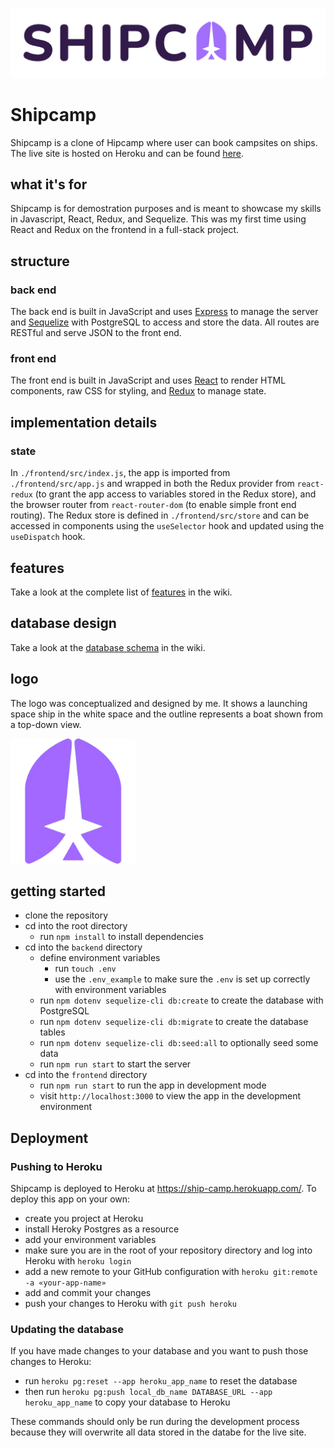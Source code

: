 
![](./assets/images/name-and-logo.png)

# Shipcamp

Shipcamp is a clone of Hipcamp where user can book campsites on ships. The live site is hosted on Heroku and can be found [here](https://ship-camp.herokuapp.com/).

## what it's for
Shipcamp is for demostration purposes and is meant to showcase my skills in Javascript, React, Redux, and Sequelize. This was my first time using React and Redux on the frontend in a full-stack project.

## structure
### back end
The back end is built in JavaScript and uses [Express](https://expressjs.com/) to manage the server and [Sequelize](https://sequelize.org/) with PostgreSQL to access and store the data. All routes are RESTful and serve JSON to the front end.

### front end
The front end is built in JavaScript and uses [React](https://reactjs.org/) to render HTML components, raw CSS for styling, and [Redux](https://redux.js.org/) to manage state.

## implementation details
<!--
### dynamic updates
### seeding
-->

### state
In `./frontend/src/index.js`, the app is imported from `./frontend/src/app.js` and wrapped in both the Redux provider from `react-redux` (to grant the app access to variables stored in the Redux store), and the browser router from `react-router-dom` (to enable simple front end routing). The Redux store is defined in `./frontend/src/store` and can be accessed in components using the `useSelector` hook and updated using the `useDispatch` hook.

## features
Take a look at the complete list of [features](https://github.com/breizeway/ship-camp/wiki/MVP-Features) in the wiki.

## database design
Take a look at the [database schema](https://github.com/breizeway/ship-camp/wiki/Database-Schema) in the wiki.

## logo
The logo was conceptualized and designed by me. It shows a launching space ship in the white space and the outline represents a boat shown from a top-down view.
<div style='max-width: 200px;'>
  <img src='./assets/logo/bright-square.png' style='max-width: 200px;'>
</div>

## getting started
- clone the repository
- cd into the root directory
  - run `npm install` to install dependencies
- cd into the `backend` directory
  - define environment variables
    - run `touch .env`
    - use the `.env_example` to make sure the `.env` is set up correctly with environment variables
  - run `npm dotenv sequelize-cli db:create` to create the database with PostgreSQL
  - run `npm dotenv sequelize-cli db:migrate` to create the database tables
  - run `npm dotenv sequelize-cli db:seed:all` to optionally seed some data
  - run `npm run start` to start the server
- cd into the `frontend` directory
  - run `npm run start` to run the app in development mode
  - visit `http://localhost:3000` to view the app in the development environment

## Deployment
### Pushing to Heroku
Shipcamp is deployed to Heroku at https://ship-camp.herokuapp.com/. To deploy this app on your own:
- create you project at Heroku
- install Heroky Postgres as a resource
- add your environment variables
- make sure you are in the root of your repository directory and log into Heroku with `heroku login`
- add a new remote to your GitHub configuration with `heroku git:remote -a «your-app-name»`
- add and commit your changes
- push your changes to Heroku with `git push heroku`

### Updating the database
If you have made changes to your database and you want to push those changes to Heroku:
- run `heroku pg:reset --app heroku_app_name` to reset the database
- then run `heroku pg:push local_db_name DATABASE_URL --app heroku_app_name` to copy your database to Heroku

These commands should only be run during the development process because they will overwrite all data stored in the databe for the live site.
